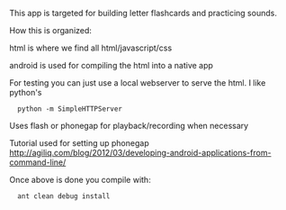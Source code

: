 This app is targeted for building letter flashcards and practicing sounds.

How this is organized:

html is where we find all html/javascript/css

android is used for compiling the html into a native app

For testing you can just use a local webserver to serve the html. I like python's

      python -m SimpleHTTPServer


Uses flash or phonegap for playback/recording when necessary

Tutorial used for setting up phonegap
http://agiliq.com/blog/2012/03/developing-android-applications-from-command-line/

Once above is done you compile with:

      ant clean debug install
